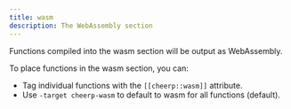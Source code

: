 ```yaml
---
title: wasm
description: The WebAssembly section
---
```


Functions compiled into the wasm section will be output as WebAssembly.

To place functions in the wasm section, you can:

- Tag individual functions with the `[[cheerp::wasm]]` attribute.
- Use `-target cheerp-wasm` to default to wasm for all functions (default).

<!-- TODO: restrictions -->
